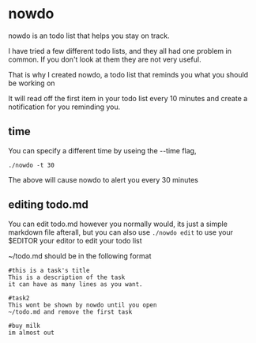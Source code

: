 # nowdo
nowdo is an todo list that helps you stay on track.

I have tried a few different todo lists, and they all had one problem in common. If you don't look at them they are not very useful.

That is why I created nowdo, a todo list that reminds you what you should
be working on

It will read off the first item in your todo list every 10 minutes and 
create a notification for you reminding you.

## time
You can specify a different time by useing the --time flag,
``` 
./nowdo -t 30
```
The above will cause nowdo to alert you every 30 minutes

## editing todo.md
You can edit todo.md however you normally would, its just a simple markdown
file afterall, but you can also use `./nowdo edit` to use your $EDITOR your editor to edit your todo list


~/todo.md should be in the following format

```
#this is a task's title
This is a description of the task
it can have as many lines as you want.

#task2
This wont be shown by nowdo until you open
~/todo.md and remove the first task

#buy milk
im almost out
```
